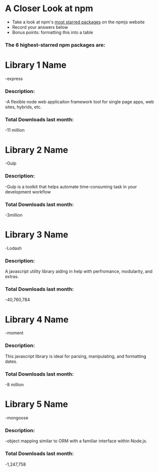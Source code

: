 # A Closer Look at npm
- Take a look at npm's [most starred packages](https://www.npmjs.com/browse/star) on the npmjs website
- Record your answers below
- Bonus points: formatting this into a table

### The 6 highest-starred npm packages are:

# Library 1 Name
-express

### Description:
-A flexible node web applicaiton framework tool for single page apps, web sites, hybrids, etc.

### Total Downloads last month:
-11 million

# Library 2 Name
-Gulp

### Description:
-Gulp is a toolkit that helps automate time-consuming task in your development workflow

### Total Downloads last month:
-3million

# Library 3 Name
-Lodash

### Description:
A javascript utility library aiding in help with perfromance, modularity, and extras.

### Total Downloads last month:
-40,760,784

# Library 4 Name
-moment

### Description:
This javascript library is ideal for parsing, manipulating, and formatting dates.

### Total Downloads last month:
-8 million
# Library 5 Name
-mongoose
### Description:
-object mapping similar to ORM with a familiar interface within Node.js.

### Total Downloads last month:
-1,247,758
